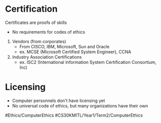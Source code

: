 # Certification
Certificates are proofs of skills
- No requirements for codes of ethics
1. Vendors (from corporates)
	- From CISCO, IBM, Microsoft, Sun and Oracle
	- ex. MCSE (Microsoft Certified System Engineer), CCNA
2. Industry Association Certifications
	- ex. ISC2 (International Information System Certification Consortium, Inc)
# Licensing
- Computer personnels don't have licensing yet
- No universal code of ethics, but many organizations have their own

#Ethics/ComputerEthics
#CS30KMITL/Year1/Term2/ComputerEthics 